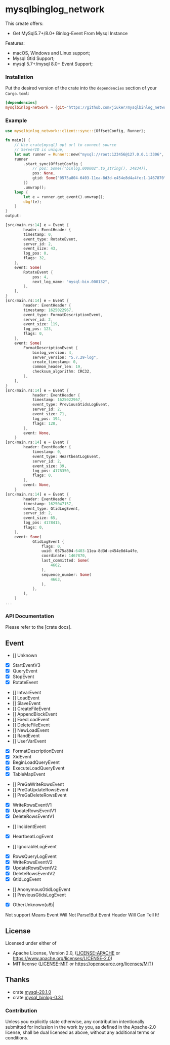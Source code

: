 # mysqlbinglog_network

This create offers:

*  Get MySql5.7+/8.0+ Binlog-Event From Mysql Instance

Features:

*   macOS, Windows and Linux support;
*   Mysql Gtid Support;
*   mysql 5.7+/mysql 8.0+ Event Support;


### Installation

Put the desired version of the crate into the `dependencies` section of your `Cargo.toml`:

```toml
[dependencies]
mysqlbinlog-network = {git="https://github.com/jiuker/mysqlbinlog_network"}
```

### Example

```rust
use mysqlbinlog_network::client::sync::{OffsetConfig, Runner};

fn main() {
    // Use crate[mysql] opt url to connect source
    // ServerID is unique,
    let mut runner = Runner::new("mysql://root:123456@127.0.0.1:3306", 1111).unwrap();
    runner
        .start_sync(OffsetConfig {
            // pos: Some(("binlog.000002".to_string(), 34834)),
            pos: None,
            gtid: Some("0575a804-6403-11ea-8d3d-e454e8d4a4fe:1-1467870".into()),
        })
        .unwrap();
    loop {
        let e = runner.get_event().unwrap();
        dbg!(e);
    }
}
output:

[src/main.rs:14] e = Event {
        header: EventHeader {
        timestamp: 0,
        event_type: RotateEvent,
        server_id: 2,
        event_size: 43,
        log_pos: 0,
        flags: 32,
    },
    event: Some(
        RotateEvent {
            pos: 4,
            next_log_name: "mysql-bin.000132",
        },
    ),
}
[src/main.rs:14] e = Event {
        header: EventHeader {
        timestamp: 1625022967,
        event_type: FormatDescriptionEvent,
        server_id: 2,
        event_size: 119,
        log_pos: 123,
        flags: 0,
    },
    event: Some(
        FormatDescriptionEvent {
            binlog_version: 4,
            server_version: "5.7.29-log",
            create_timestamp: 0,
            common_header_len: 19,
            checksum_algorithm: CRC32,
        },
    ),
}
[src/main.rs:14] e = Event {
            header: EventHeader {
            timestamp: 1625022967,
            event_type: PreviousGtidsLogEvent,
            server_id: 2,
            event_size: 71,
            log_pos: 194,
            flags: 128,
        },
        event: None,
    }
[src/main.rs:14] e = Event {
        header: EventHeader {
            timestamp: 0,
            event_type: HeartbeatLogEvent,
            server_id: 2,
            event_size: 39,
            log_pos: 4178350,
            flags: 0,
        },
        event: None,
    }
[src/main.rs:14] e = Event {
        header: EventHeader {
        timestamp: 1625047157,
        event_type: GtidLogEvent,
        server_id: 2,
        event_size: 65,
        log_pos: 4178415,
        flags: 0,
    },
    event: Some(
            GtidLogEvent {
                flags: 0,
                uuid: 0575a804-6403-11ea-8d3d-e454e8d4a4fe,
                coordinate: 1467870,
                last_committed: Some(
                    4662,
                ),
                sequence_number: Some(
                    4663,
                ),
            },
        ),
    }
...

```

### API Documentation

Please refer to the [crate docs].

## Event

- [] Unknown
- [x] StartEventV3
- [x] QueryEvent
- [x] StopEvent
- [x] RotateEvent
- [] IntvarEvent
- [] LoadEvent
- [] SlaveEvent
- [] CreateFileEvent
- [] AppendBlockEvent
- [] ExecLoadEvent
- [] DeleteFileEvent
- [] NewLoadEvent
- [] RandEvent
- [] UserVarEvent
- [x] FormatDescriptionEvent
- [x] XidEvent
- [x] BeginLoadQueryEvent
- [x] ExecuteLoadQueryEvent
- [x] TableMapEvent
- [] PreGaWriteRowsEvent
- [] PreGaUpdateRowsEvent
- [] PreGaDeleteRowsEvent
- [x] WriteRowsEventV1
- [x] UpdateRowsEventV1
- [x] DeleteRowsEventV1
- [] IncidentEvent
- [x] HeartbeatLogEvent
- [] IgnorableLogEvent
- [x] RowsQueryLogEvent
- [x] WriteRowsEventV2
- [x] UpdateRowsEventV2
- [x] DeleteRowsEventV2
- [x] GtidLogEvent
- [] AnonymousGtidLogEvent
- [] PreviousGtidsLogEvent
- [x] OtherUnknown(u8)|

Not support Means Event Will Not Parse!But Event Header Will Can Tell It!
## License

Licensed under either of

* Apache License, Version 2.0, ([LICENSE-APACHE](LICENSE-APACHE) or https://www.apache.org/licenses/LICENSE-2.0)
* MIT license ([LICENSE-MIT](LICENSE-MIT) or https://opensource.org/licenses/MIT)

## Thanks

* crate [mysql-20.1.0](https://crates.io/crates/mysql)
* crate [mysql_binlog-0.3.1](https://crates.io/crates/mysql_binlog)

### Contribution

Unless you explicitly state otherwise, any contribution intentionally
submitted for inclusion in the work by you, as defined in the Apache-2.0
license, shall be dual licensed as above, without any additional terms or
conditions.
